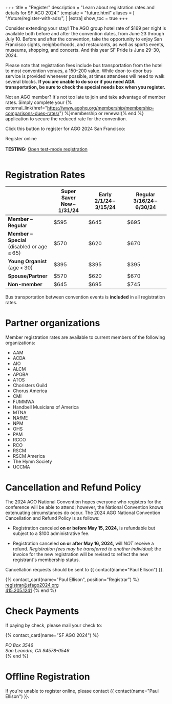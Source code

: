 +++
title = "Register"
description = "Learn about registration rates and details for SF AGO 2024."
template = "future.html"
aliases = [
  "/future/register-with-ads/",
]
[extra]
show_toc = true
+++

Consider extending your stay! The AGO group hotel rate of $169 per night is available both before
and after the convention dates, from June 23 through July 10. Before and after the convention, take
the opportunity to enjoy San Francisco sights, neighborhoods, and restaurants, as well as sports
events, museums, shopping, and concerts. And this year SF Pride is June 29–30, 2024.

Please note that registration fees include bus transportation from the hotel to most convention
venues, a $150–$200 value. While door-to-door bus service is provided whenever possible, at
times attendees will need to walk several blocks. **If you are unable to do so or if you need ADA
transportation, be sure to check the special needs box when you register.**

Not an AGO member? It's not too late to join and take advantage of member rates. Simply complete your
{% external_link(href="https://www.agohq.org/membership/membership-comparisons-dues-rates/") %}membership or renewal{% end %}
application to secure the reduced rate for the convention.

Click this button to register for AGO 2024 San Francisco:

<div class="action-panel">
<a class="fancy-button disabled"><!--href="https://cvent.me/xdER8R?rt=NADRUV8wnEW6fR5Niy5H6g&RefId=sfago2024.org%2Fregister" rel="external" target="_blank"-->Register online</a><br>
</div>

<div class="centered todo" style="padding: 1rem 0;">
<strong>TESTING:</strong>
<a class="fancy-button button-orange" href="https://cvent.me/Kevv22?locale=en-US&tm=9BdqUUCeZ-SjtfPQEGVpw9oovq163Pnf5Fb6mdSpLbg" rel="external" target="_blank">Open test-mode registration</a>
</div>

# Registration Rates

<table>
  <thead>
    <tr>
      <th></th>
      <th><strong>Super Saver</strong><br>Now&thinsp;–&thinsp;1/31/24</th>
      <th><strong>Early</strong><br>2/1/24&thinsp;–&thinsp;3/15/24</th>
      <th><strong>Regular</strong><br>3/16/24&thinsp;–&thinsp;6/30/24</th>
    </tr>
  </thead>
  <tbody>
    <tr>
      <td><strong>Member – Regular</strong></td>
      <td>$595</td>
      <td>$645</td>
      <td>$695</td>
    </tr>
    <tr>
      <td><strong>Member – Special</strong><br>(disabled or age&thinsp;&ge;&thinsp;65)</td>
      <td>$570</td>
      <td>$620</td>
      <td>$670</td>
    </tr>
    <tr>
      <td><strong>Young Organist</strong><br>(age&thinsp;&lt;&thinsp;30)</td>
      <td>$395</td>
      <td>$395</td>
      <td>$395</td>
    </tr>
    <tr>
      <td><strong>Spouse/<wbr>Partner</strong></td>
      <td>$570</td>
      <td>$620</td>
      <td>$670</td>
    </tr>
    <tr>
      <td><strong>Non-member</strong></td>
      <td>$645</td>
      <td>$695</td>
      <td>$745</td>
    </tr>
  </tbody>
</table>

Bus transportation between convention events is **included** in all registration rates.

# Partner organizations

Member registration rates are available to current members of the following organizations:

<ul class="partner-organizations">
  <li>AAM</li>
  <li>ACDA</li>
  <li>AIO</li>
  <li>ALCM</li>
  <li>APOBA</li>
  <li>ATOS</li>
  <li>Choristers Guild</li>
  <li>Chorus America</li>
  <li>CMI</li>
  <li>FUMMWA</li>
  <li>Handbell Musicians of America</li>
  <li>MTNA</li>
  <li>NAfME</li>
  <li>NPM</li>
  <li>OHS</li>
  <li>PAM</li>
  <li>RCCO</li>
  <li>RCO</li>
  <li>RSCM</li>
  <li>RSCM America</li>
  <li>The Hymn Society </li>
  <li>UCCMA</li>
</ul>


# Cancellation and Refund Policy

The 2024 AGO National Convention hopes everyone who registers for the conference will be able to attend; however, the National Convention knows extenuating circumstances do occur. The 2024 AGO National Convention Cancellation and Refund Policy is as follows:

* Registration canceled **on or before May 15, 2024,** is refundable but subject to a $100 administrative fee.

* Registration canceled **on or after May 16, 2024,** will *NOT* receive a refund. *Registration fees may be transferred to another individual;* the invoice for the new registration will be revised to reflect the new registrant's membership status.

Cancellation requests should be sent to {{ contact(name="Paul Ellison") }}.

{% contact_card(name="Paul Ellison", position="Registrar") %}
<a href="mailto:registrar@sfago2024.org">registrar@sfago2024.org</a><br>
<a href="tel:+14152051241">415.205.1241</a>
{% end %}

# Check Payments

If paying by check, please mail your check to:

{% contact_card(name="SF AGO 2024") %}
<address>
PO Box 3546<br>
San Leandro, CA 94578-0546
</address>
{% end %}

# Offline Registration

If you're unable to register online, please contact {{ contact(name="Paul Ellison") }}.

